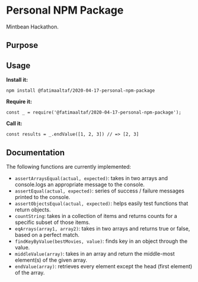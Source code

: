 # Personal NPM Package

Mintbean Hackathon. 

## Purpose

## Usage

**Install it:**

`npm install @fatimaaltaf/2020-04-17-personal-npm-package`

**Require it:**

`const _ = require('@fatimaaltaf/2020-04-17-personal-npm-package');`

**Call it:**

`const results = _.endValue([1, 2, 3]) // => [2, 3]`

## Documentation

The following functions are currently implemented:

* `assertArraysEqual(actual, expected)`: takes in two arrays and console.logs an appropriate message to the console.
* `assertEqual(actual, expected)`: series of success / failure messages printed to the console.
* `assertObjectsEqual(actual, expected)`: helps easily test functions that return objects.
* `countString`: takes in a collection of items and returns counts for a specific subset of those items.
* `eqArrays(array1, array2)`: takes in two arrays and returns true or false, based on a perfect match.
* `findKeyByValue(bestMovies, value)`: finds key in an object through the value.
* `middleValue(array)`: takes in an array and return the middle-most element(s) of the given array.
* `endValue(array)`: retrieves every element except the head (first element) of the array.
